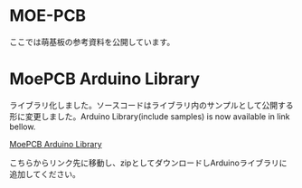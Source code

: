 # MOE-PCB
ここでは萌基板の参考資料を公開しています。

# MoePCB Arduino Library
ライブラリ化しました。ソースコードはライブラリ内のサンプルとして公開する形に変更しました。Arduino Library(include samples) is now available in link bellow.

 [MoePCB Arduino Library](https://github.com/MizuhasiYukkie/MoePCB)

こちらからリンク先に移動し、zipとしてダウンロードしArduinoライブラリに追加してください。